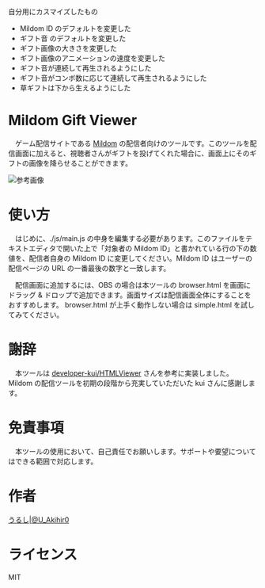 自分用にカスマイズしたもの

- Mildom ID のデフォルトを変更した
- ギフト音 のデフォルトを変更した
- ギフト画像の大きさを変更した
- ギフト画像のアニメーションの速度を変更した
- ギフト音が連続して再生されるようにした
- ギフト音がコンボ数に応じて連続して再生されるようにした
- 草ギフトは下から生えるようにした

# Mildom Gift Viewer

　ゲーム配信サイトである [Mildom](https://www.mildom.com/) の配信者向けのツールです。このツールを配信画面に加えると、視聴者さんがギフトを投げてくれた場合に、画面上にそのギフトの画像を降らせることができます。


![参考画像](./img/sample.png)


# 使い方

　はじめに、./js/main.js の中身を編集する必要があります。このファイルをテキストエディタで開いた上で「対象者の Mildom ID」と書かれている行の下の数値を、配信者自身の Mildom ID に変更してください。Mildom ID はユーザーの配信ページの URL の一番最後の数字と一致します。


　配信画面に追加するには、OBS の場合は本ツールの browser.html を画面にドラッグ & ドロップで追加できます。画面サイズは配信画面全体にすることをおすすめします。 browser.html が上手く動作しない場合は simple.html を試してみてください。


# 謝辞

　本ツールは [developer-kui/HTMLViewer](https://github.com/developer-kui/HTMLViewer) さんを参考に実装しました。 Mildom の配信ツールを初期の段階から充実していただいた kui さんに感謝します。


# 免責事項

　本ツールの使用において、自己責任でお願いします。サポートや要望についてはできる範囲で対応します。

# 作者

[うるし|@U_Akihir0](https://twitter.com/U_Akihir0) 

# ライセンス

MIT
